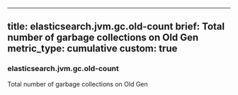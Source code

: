 
---
title: elasticsearch.jvm.gc.old-count
brief: Total number of garbage collections on Old Gen
metric_type: cumulative
custom: true
---
### elasticsearch.jvm.gc.old-count

Total number of garbage collections on Old Gen
